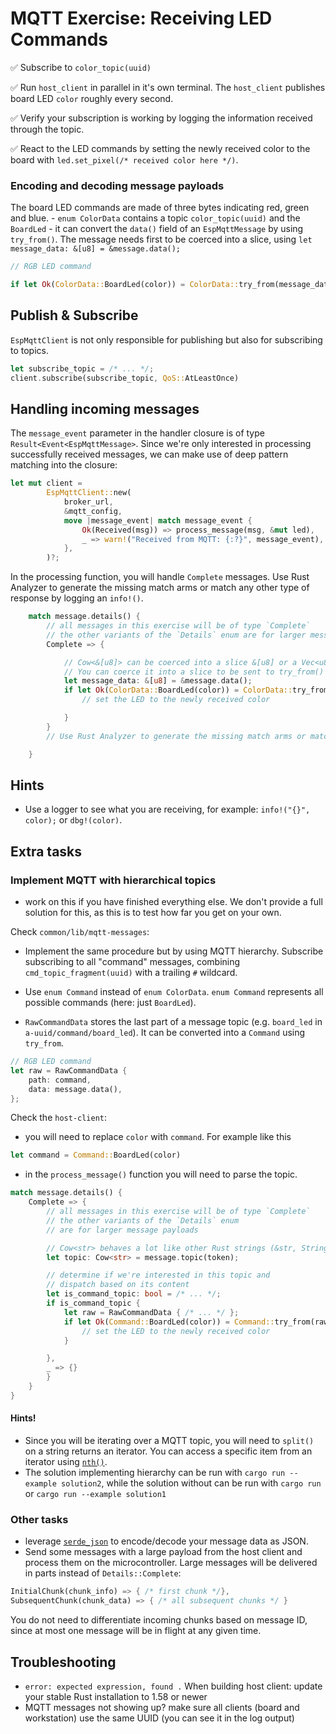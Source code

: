 # MQTT Exercise: Receiving LED Commands

✅ Subscribe to `color_topic(uuid)`

✅ Run `host_client` in parallel in it's own terminal. The `host_client` publishes board LED `color` roughly every second.

✅ Verify your subscription is working by logging the information received through the topic.

✅ React to the LED commands by setting the newly received color to the board with `led.set_pixel(/* received color here */)`.

### Encoding and decoding message payloads

The board LED commands are made of three bytes indicating red, green and blue.
    - `enum ColorData` contains a topic `color_topic(uuid)` and the `BoardLed`
    - it can convert the `data()` field of an `EspMqttMessage` by using `try_from()`. The message needs first to be coerced into a slice, using `let message_data: &[u8] = &message.data();`


```rust
// RGB LED command

if let Ok(ColorData::BoardLed(color)) = ColorData::try_from(message_data) { /* set new color here */ }
```

## Publish & Subscribe

`EspMqttClient` is not only responsible for publishing but also for subscribing to topics.

```rust
let subscribe_topic = /* ... */;
client.subscribe(subscribe_topic, QoS::AtLeastOnce)
```

## Handling incoming messages


The `message_event` parameter in the handler closure is of type `Result<Event<EspMqttMessage>`.
Since we're only interested in processing successfully received messages, we can make use of deep pattern matching into the closure:

```rust
let mut client =
        EspMqttClient::new(
            broker_url,
            &mqtt_config,
            move |message_event| match message_event {
                Ok(Received(msg)) => process_message(msg, &mut led),
                _ => warn!("Received from MQTT: {:?}", message_event),
            },
        )?;
```

In the processing function, you will handle `Complete` messages. Use Rust Analyzer to generate the missing match arms or match any other type of response by logging an `info!()`.
```rust
    match message.details() {
        // all messages in this exercise will be of type `Complete`
        // the other variants of the `Details` enum are for larger message payloads
        Complete => {

            // Cow<&[u8]> can be coerced into a slice &[u8] or a Vec<u8>
            // You can coerce it into a slice to be sent to try_from()
            let message_data: &[u8] = &message.data();
            if let Ok(ColorData::BoardLed(color)) = ColorData::try_from(message_data) {
                // set the LED to the newly received color

            }
        }
        // Use Rust Analyzer to generate the missing match arms or match an incomplete message with a log message.

    }
```


## Hints

- Use a logger to see what you are receiving, for example: `info!("{}", color);` or `dbg!(color)`.

## Extra tasks

### Implement MQTT with hierarchical topics
- work on this if you have finished everything else. We don't provide a full solution for this, as this is to test how far you get on your own.

Check `common/lib/mqtt-messages`:

- Implement the same procedure but by using MQTT hierarchy. Subscribe subscribing to all "command" messages, combining `cmd_topic_fragment(uuid)` with a trailing `#` wildcard.

- Use `enum Command` instead of `enum ColorData`. `enum Command` represents all possible commands (here: just `BoardLed`).

- `RawCommandData` stores the last part of a message topic (e.g. `board_led` in `a-uuid/command/board_led`). It can be converted into a `Command` using `try_from`.

```rust
// RGB LED command
let raw = RawCommandData {
    path: command,
    data: message.data(),
};

```

Check the `host-client`:

- you will need to replace `color` with `command`. For example like this

```rust
let command = Command::BoardLed(color)
```

- in the `process_message()` function you will need to parse the topic.

```rust
match message.details() {
    Complete => {
        // all messages in this exercise will be of type `Complete`
        // the other variants of the `Details` enum
        // are for larger message payloads

        // Cow<str> behaves a lot like other Rust strings (&str, String)
        let topic: Cow<str> = message.topic(token);

        // determine if we're interested in this topic and
        // dispatch based on its content
        let is_command_topic: bool = /* ... */;
        if is_command_topic {
            let raw = RawCommandData { /* ... */ };
            if let Ok(Command::BoardLed(color)) = Command::try_from(raw) {
                // set the LED to the newly received color
            }

        },
        _ => {}
        }
    }
}
```

#### Hints!

- Since you will be iterating over a MQTT topic, you will need to `split()` on a string returns an iterator. You can access a specific item from an iterator using [`nth()`](https://doc.rust-lang.org/std/iter/trait.Iterator.html#method.nth).
- The solution implementing hierarchy can be run with `cargo run --example solution2`, while the solution without can be run with `cargo run` or `cargo run --example solution1`

### Other tasks

- leverage [`serde_json`](https://docs.serde.rs/serde_json/) to encode/decode your message data as JSON.
- Send some messages with a large payload from the host client and process them on the microcontroller. Large messages will be delivered in parts instead of `Details::Complete`:

```rust
InitialChunk(chunk_info) => { /* first chunk */},
SubsequentChunk(chunk_data) => { /* all subsequent chunks */ }
```
You do not need to differentiate incoming chunks based on message ID, since at most one message will be in flight at any given time.

## Troubleshooting

- `error: expected expression, found .` When building host client: update your stable Rust installation to 1.58 or newer
- MQTT messages not showing up? make sure all clients (board and workstation) use the same UUID (you can see it in the log output)
